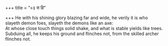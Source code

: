 +++
title = "०३ स हि"

+++
He with his shining glory blazing far and wide, he verily it is who slayeth demon foes, slayeth the demons like an axe:  
     At whose close touch things solid shake, and what is stable yields like trees.  
     Subduing all, he keeps his ground and flinches not, from the skilled archer flinches not.